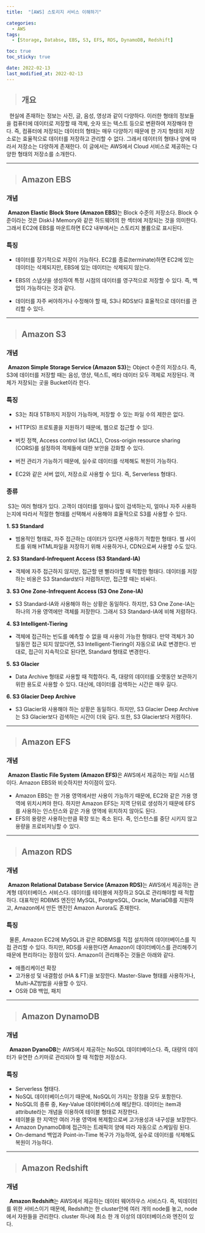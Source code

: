 ```yaml
---
title:  "[AWS] 스토리지 서비스 이해하기"

categories:
  - AWS
tags:
  - [Storage, Databse, EBS, S3, EFS, RDS, DynamoDB, Redshift]

toc: true
toc_sticky: true

date: 2022-02-13
last_modified_at: 2022-02-13
---
```


> ## 개요

&nbsp; 현실에 존재하는 정보는 사진, 글, 음성, 영상과 같이 다양하다.
 이러한 형태의 정보들을 컴퓨터에 데이터로 저장할 때 객체, 숫자 또는 텍스트 등으로 변환하여 저장해야 한다. 
 즉, 컴퓨터에 저장되는 데이터의 형태는 매우 다양하기 때문에 한 가지 형태의 저장소로는 효율적으로 데이터를 저장하고 관리할 수 없다. 그래서 데이터의 형태나 양에 따라서 저장소는 다양하게 존재한다. 이 글에서는 AWS에서 Cloud 서비스로 제공하는 다양한 형태의 저장소를 소개한다.

---

> ## Amazon EBS

### 개념

&nbsp;<b>Amazon Elastic Block Store (Amazon EBS)</b>는 Block 수준의 저장소다. Block 수준이라는 것은 Disk나 Memory와 같은 하드웨어의 한 섹터에 저장되는 것을 의미한다. 그래서 EC2에 EBS를 마운트하면 EC2 내부에서는 스토리지 볼륨으로 표시된다. 

### 특징

-  데이터를 장기적으로 저장이 가능하다. EC2를 종료(terminate)하면 EC2에 있는 데이터는 삭제되지만, EBS에 있는 데이터는 삭제되지 않는다.

-  EBS의 스냅샷을 생성하여 특정 시점의 데이터를 영구적으로 저장할 수 있다. 즉, 백업이 가능하다는 것과 같다.

- 데이터를 자주 써야하거나 수정해야 할 때, S3나 RDS보다 효율적으로 데이터를 관리할 수 있다.

---

> ## Amazon S3

### 개념

&nbsp;<b>Amazon Simple Storage Service (Amazon S3)</b>는 Object 수준의 저장소다. 즉, S3에 데이터를 저장할 때는 음성, 영샹, 텍스트, 메타 데이터 모두 객체로 저장된다. 객체가 저장되는 곳을 Bucket이라 한다.

### 특징

- S3는 최대 5TB까지 저장이 가능하며, 저장할 수 있는 파일 수의 제한은 없다.

- HTTP(S) 프로토콜을 지원하기 때문에, 웹으로 접근할 수 있다.

- 버킷 정책, Access control list (ACL), Cross-origin resource sharing (CORS)를 설정하여 객체들에 대한 보안을 강화할 수 있다.

- 버전 관리가 가능하기 때문에, 실수로 데이터를 삭제해도 복원이 가능하다.

- EC2와 같은 서버 없이, 저장소로 사용할 수 있다. 즉, Serverless 형태다.

### 종류

&nbsp;S3는 여러 형태가 있다. 고객이 데이터를 얼마나 많이 검색하는지, 얼마나 자주 사용하는지에 따라서 적절한 형태를 선택해서 사용해야 효율적으로 S3를 사용할 수 있다.

<b>1. S3 Standard</b>
- 범용적인 형태로, 자주 접근하는 데이터가 있다면 사용하기 적합한 형태다. 웹 사이트를 위해 HTML파일을 저장하기 위해 사용하거나, CDN으로써 사용할 수도 있다.

<b>2. S3 Standard-Infrequent Access (S3 Standard-IA)</b>
- 객체에 자주 접근하지 않지만, 접근할 땐 빨라야할 때 적합한 형태다. 데이터를 저장하는 비용은 S3 Standard보다 저렴하지만, 접근할 때는 비싸다.

<b>3. S3 One Zone-Infrequent Access (S3 One Zone-IA)</b>
- S3 Standard-IA와 사용해야 하는 상황은 동일하다. 하지만, S3 One Zone-IA는 하나의 가용 영역에만 객체를 저장한다. 그래서 S3 Standard-IA에 비해 저렴하다.

<b>4. S3 Intelligent-Tiering</b>
- 객체에 접근하는 빈도를 예측할 수 없을 때 사용이 가능한 형태다. 만약 객체가 30일동안 접근 되지 않았다면, S3 Intelligent-Tiering이 자동으로 IA로 변경한다. 반대로, 접근이 지속적으로 된다면, Standard 형태로 변경한다.

<b>5. S3 Glacier</b>
- Data Archive 형태로 사용할 때 적합하다. 즉, 대량의 데이터를 오랫동안 보관하기 위한 용도로 사용할 수 있다. 대신에, 데이터를 검색하는 시간은 매우 길다.

<b>6. S3 Glacier Deep Archive</b>
- S3 Glacier와 사용해야 하는 상황은 동일하다. 하지만, S3 Glacier Deep Archive는 S3 Glacier보다 검색하는 시간이 더욱 길다. 또한, S3 Glacier보다 저렴하다.

---

> ## Amazon EFS

### 개념

&nbsp;<b>Amazon Elastic File System (Amazon EFS)</b>은 AWS에서 제공하는 파일 시스템이다. Amazon EBS와 비슷하지만 차이점이 있다. 

- Amazon EBS는 한 가용 영역에서만 사용이 가능하기 때문에, EC2와 같은 가용 영역에 위치시켜야 한다. 하지만 Amazon EFS는 지역 단위로 생성하기 때문에 EFS를 사용하는 인스턴스와 같은 가용 영역에 위치하지 않아도 된다.
- EFS의 용량은 사용하는만큼 확장 또는 축소 된다. 즉, 인스턴스를 중단 시키지 않고 용량을 프로비저닝할 수 있다.

---

> ## Amazon RDS

### 개념

&nbsp;<b>Amazon Relational Database Service (Amazon RDS)</b>는 AWS에서 제공하는 관계형 데이터베이스 서비스다. 데이터를 테이블에 저장하고 SQL로 관리해야할 때 적합하다. 대표적인 RDBMS 엔진인 MySQL, PostgreSQL, Oracle, MariaDB를 지원하고, Amazon에서 만든 엔진인 Amazon Aurora도 존재한다.

### 특징

&nbsp; 물론, Amazon EC2에 MySQL과 같은 RDBMS를 직접 설치하여 데이터베이스를 직접 관리할 수 있다. 하지만, RDS를 사용한다면 Amazon이 데이터베이스를 관리해주기 때문에 편리하다는 장점이 있다. Amazon이 관리해주는 것들은 아래와 같다.

- 애플리케이션 확장
- 고가용성 및 내결함성 (HA & FT)을 보장한다. Master-Slave 형태를 사용하거나, Multi-AZ방법을 사용할 수 있다.
- OS와 DB 백업, 패치

---

> ## Amazon DynamoDB

### 개념

&nbsp; <b>Amazon DyanoDB</b>는 AWS에서 제공하는 NoSQL 데이터베이스다. 즉, 대량의 데이터가 유연한 스키마로 관리되야 할 때 적합한 저장소다.

### 특징

- Serverless 형태다.
- NoSQL 데이터베이스이기 때문에, NoSQL이 가지는 장점을 모두 포함한다.
- NoSQL의 종류 중, Key-Value 데이터베이스에 해당한다. 데이터는 item과 attribute라는 개념을 이용하여 테이블 형태로 저장한다.
- 테이블을 한 지역안  여러 가용 영역에 복제함으로써 고가용성과 내구성을 보장한다.
- Amazon DynamoDB에 접근하는 트래픽의 양에 따라 자동으로 스케일링 된다.
- On-demand 백업과 Point-in-Time 복구가 가능하여, 실수로 데이터를 삭제해도 복원이 가능하다.

---

> ## Amazon Redshift

### 개념

&nbsp; <b>Amazon Redshift</b>는 AWS에서 제공하는 데이터 웨어하우스 서비스다. 즉, 빅데이터를 위한 서비스이기 때문에, Redshift는 한 cluster안에 여러 개의 node를 놓고, node에서 자원들을 관리한다. cluster 하나에 최소 한 개 이상의 데이터베이스와 엔진이 있다.